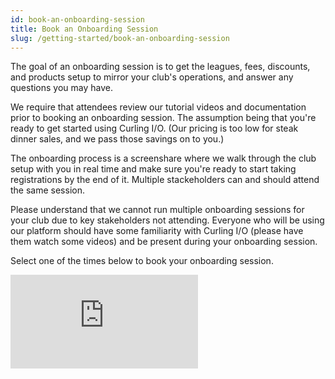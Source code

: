 ```yaml
---
id: book-an-onboarding-session
title: Book an Onboarding Session
slug: /getting-started/book-an-onboarding-session
---
```


The goal of an onboarding session is to get the leagues, fees, discounts, and products setup to mirror your club's operations, and answer any questions you may have.

We require that attendees review our tutorial videos and documentation prior to booking an onboarding session.
The assumption being that you're ready to get started using Curling I/O.
(Our pricing is too low for steak dinner sales, and we pass those savings on to you.)

The onboarding process is a screenshare where we walk through the club setup with you in real time and make sure you're ready to start taking registrations by the end of it.
Multiple stackeholders can and should attend the same session.

Please understand that we cannot run multiple onboarding sessions for your club due to key stakeholders not attending.
Everyone who will be using our platform should have some familiarity with Curling I/O (please have them watch some videos) and be present during your onboarding session.

Select one of the times below to book your onboarding session.

<iframe id="ycbmiframecurlingio" src="https://curlingio.youcanbook.me/?noframe=true&skipHeaderFooter=true" style={{width: "100%", height: "1000px", border: "0px", backgroundColor: "transparent"}} frameBorder="0" allowtransparency="true" />
